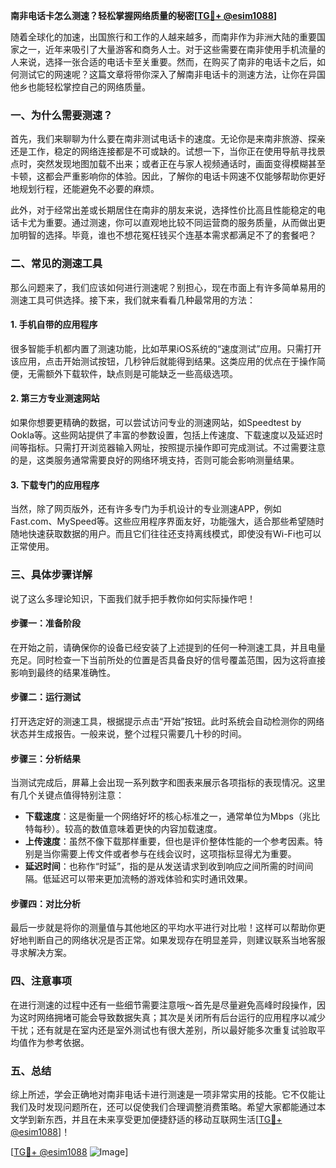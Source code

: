**南非电话卡怎么测速？轻松掌握网络质量的秘密[[TG💪+ @esim1088](https://t.me/s/esim1088)]**

随着全球化的加速，出国旅行和工作的人越来越多，而南非作为非洲大陆的重要国家之一，近年来吸引了大量游客和商务人士。对于这些需要在南非使用手机流量的人来说，选择一张合适的电话卡至关重要。然而，在购买了南非的电话卡之后，如何测试它的网速呢？这篇文章将带你深入了解南非电话卡的测速方法，让你在异国他乡也能轻松掌控自己的网络质量。

### 一、为什么需要测速？

首先，我们来聊聊为什么要在南非测试电话卡的速度。无论你是来南非旅游、探亲还是工作，稳定的网络连接都是不可或缺的。试想一下，当你正在使用导航寻找景点时，突然发现地图加载不出来；或者正在与家人视频通话时，画面变得模糊甚至卡顿，这都会严重影响你的体验。因此，了解你的电话卡网速不仅能够帮助你更好地规划行程，还能避免不必要的麻烦。

此外，对于经常出差或长期居住在南非的朋友来说，选择性价比高且性能稳定的电话卡尤为重要。通过测速，你可以直观地比较不同运营商的服务质量，从而做出更加明智的选择。毕竟，谁也不想花冤枉钱买个连基本需求都满足不了的套餐吧？

### 二、常见的测速工具

那么问题来了，我们应该如何进行测速呢？别担心，现在市面上有许多简单易用的测速工具可供选择。接下来，我们就来看看几种最常用的方法：

#### 1. 手机自带的应用程序

很多智能手机都内置了测速功能，比如苹果iOS系统的“速度测试”应用。只需打开该应用，点击开始测试按钮，几秒钟后就能得到结果。这类应用的优点在于操作简便，无需额外下载软件，缺点则是可能缺乏一些高级选项。

#### 2. 第三方专业测速网站

如果你想要更精确的数据，可以尝试访问专业的测速网站，如Speedtest by Ookla等。这些网站提供了丰富的参数设置，包括上传速度、下载速度以及延迟时间等指标。只需打开浏览器输入网址，按照提示操作即可完成测试。不过需要注意的是，这类服务通常需要良好的网络环境支持，否则可能会影响测量结果。

#### 3. 下载专门的应用程序

当然，除了网页版外，还有许多专门为手机设计的专业测速APP，例如Fast.com、MySpeed等。这些应用程序界面友好，功能强大，适合那些希望随时随地快速获取数据的用户。而且它们往往还支持离线模式，即使没有Wi-Fi也可以正常使用。

### 三、具体步骤详解

说了这么多理论知识，下面我们就手把手教你如何实际操作吧！

#### 步骤一：准备阶段

在开始之前，请确保你的设备已经安装了上述提到的任何一种测速工具，并且电量充足。同时检查一下当前所处的位置是否具备良好的信号覆盖范围，因为这将直接影响到最终的结果准确性。

#### 步骤二：运行测试

打开选定好的测速工具，根据提示点击“开始”按钮。此时系统会自动检测你的网络状态并生成报告。一般来说，整个过程只需要几十秒的时间。

#### 步骤三：分析结果

当测试完成后，屏幕上会出现一系列数字和图表来展示各项指标的表现情况。这里有几个关键点值得特别注意：
- **下载速度**：这是衡量一个网络好坏的核心标准之一，通常单位为Mbps（兆比特每秒）。较高的数值意味着更快的内容加载速度。
- **上传速度**：虽然不像下载那样重要，但也是评价整体性能的一个参考因素。特别是当你需要上传文件或者参与在线会议时，这项指标显得尤为重要。
- **延迟时间**：也称作“时延”，指的是从发送请求到收到响应之间所需的时间间隔。低延迟可以带来更加流畅的游戏体验和实时通讯效果。

#### 步骤四：对比分析

最后一步就是将你的测量值与其他地区的平均水平进行对比啦！这样可以帮助你更好地判断自己的网络状况是否正常。如果发现存在明显差异，则建议联系当地客服寻求解决方案。

### 四、注意事项

在进行测速的过程中还有一些细节需要注意哦～首先是尽量避免高峰时段操作，因为这时网络拥堵可能会导致数据失真；其次是关闭所有后台运行的应用程序以减少干扰；还有就是在室内还是室外测试也有很大差别，所以最好能多次重复试验取平均值作为参考依据。

### 五、总结

综上所述，学会正确地对南非电话卡进行测速是一项非常实用的技能。它不仅能让我们及时发现问题所在，还可以促使我们合理调整消费策略。希望大家都能通过本文学到新东西，并且在未来享受更加便捷舒适的移动互联网生活[[TG💪+ @esim1088](https://t.me/s/esim1088)]！

[[TG💪+ @esim1088](https://t.me/s/esim1088) ![Image](https://i.postimg.cc/4NQfJmqS/Snipaste-2025-05-13-00-14-12.png)]